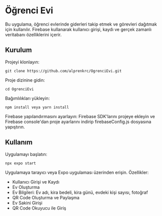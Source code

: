 # Öğrenci Evi 
Bu uygulama, öğrenci evlerinde giderleri takip etmek ve görevleri dağıtmak için kullanılır. Firebase kullanarak kullanıcı girişi, kaydı ve gerçek zamanlı veritabanı özelliklerini içerir.

## Kurulum
Projeyi klonlayın: 
```
git clone https://github.com/alprenkrc/OgrenciEvi.git
```
Proje dizinine gidin: 
```
cd OgrenciEvi
```
Bağımlılıkları yükleyin: 
```
npm install veya yarn install
```
Firebase yapılandırmasını ayarlayın: Firebase SDK'larını projeye ekleyin ve Firebase console'dan proje ayarlarını indirip firebaseConfig.js dosyasına yapıştırın.

## Kullanım
Uygulamayı başlatın: 
```
npx expo start
```
Uygulamaya tarayıcı veya Expo uygulaması üzerinden erişin.
Özellikler:
- Kullanıcı Girişi ve Kaydı
- Ev Oluşturma
- Ev Bilgileri: Ev adı, kira bedeli, kira günü, evdeki kişi sayısı, fotoğraf
- QR Code Oluşturma ve Paylaşma
- Ev Sakini Girişi
- QR Code Okuyucu ile Giriş
